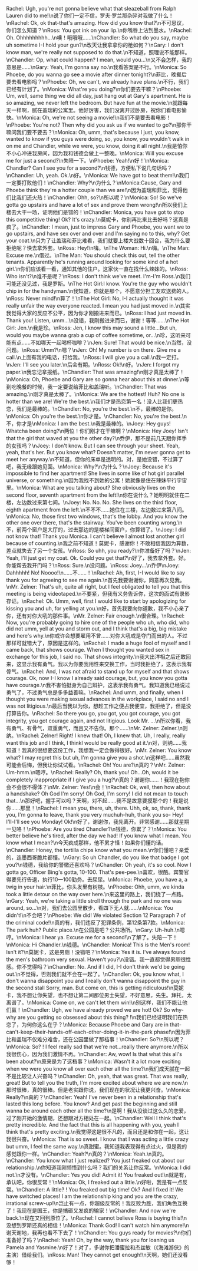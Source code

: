 Rachel: Ugh, you're not gonna believe what that sleazeball from Ralph Lauren did to me!\n说了你们一定不信，罗夫·罗兰那杂碎对我做了什么！\nRachel: Ok, ok that-that's amazing. How did you know that?\n不可思议，你们怎么知道？\nRoss: You got ink on your lip.\n你嘴唇上沾到墨水。\nRachel: Oh. Ohhhhhhhhh...\n噢！哦哦哦……\nChandler: So what do you say, maybe uh sometime I-I hold your gun?\n改天让我拿拿你的枪如何？\nGary: I don't know man, we're really not supposed to do that.\n不知道，照理说不能那样。\nChandler: Op, what could happen? I mean, would you...\n又不会怎样，我的意思是……\nGary: Yeah, I'm gonna say no.\n我看答案是不行。\nMonica: So Phoebe, do you wanna go see a movie after dinner tonight?\n菲比，晚餐后要去看电影吗？\nPhoebe: Oh, we can't, we already have plans.\n不行，我们已经有计划了。\nMonica: What're you doing?\n你们要去干嘛？\nPhoebe: Um, well, same thing we did all day, just hang out at Gary's apartment. He is so amazing, we never left the bedroom. But have fun at the movie.\n就跟每天一样啊，腻在盖瑞的公寓里。他好厉害，我们没离开过卧房，祝你们看电影愉快。\nMonica: Oh, we're not seeing a movie!\n我们不是要去看电影！\nPhoebe: You're not? Then why did you ask us if we wanted to go?\n那你干嘛问我们要不要去？\nMonica: Oh, umm, that's because I just, you know, wanted to know if you guys were doing, so, you know, you wouldn't walk in on me and Chandler, while we were, you know, doing it all night.\n我是怕你不小心冲进我房间，因为我和钱德会做上一整晚。\nMonica: Will you excuse me for just a second?\n失陪一下。\nPhoebe: Yeah!\n好！\nMonica: Chandler? Can I see you for a second?\n钱德，方便私下说几句话吗？\nChandler: Uh, yeah. Ok.\n好。\nMonica: We have got to beat them!\n我们一定要打败他们！\nChandler: Why?\n为什么？\nMonica:Cause, Gary and Phoebe think they're a hotter couple than we are!\n因为盖瑞和菲比，觉得他们比我们还火热！\nChandler: Ohh, so?\n所以呢？\nMonica: So! So we've gotta go upstairs and have a lot of sex and prove them wrong!\n所以我们上楼去大干一场，证明他们是错的！\nChandler: Monica, you have got to stop this competitive thing! Ok? It's crazy.\n莫妮卡，你别再比来比去好吗？这真是疯了。\nChandler: I mean, just to impress Gary and Phoebe, you want we to go upstairs, and have sex over and over and I'm saying no to this, why? Get your coat.\n只为了让盖瑞和菲比难看，我们就要上楼大战数十回合，我为什么要拒绝呢？快去拿外套。\nRoss: Hey!\n嗨。\nThe Woman: Hi.\n嗨。\nThe Man: Excuse me.\n借过。\nThe Man: You should check this out, tell the other tenants. Apparently he's running around looking for some kind of a hot girl.\n你们应该看一看，通知其他的住户。这家伙一直在找什么辣妹的。\nRoss: Who isn't?\n谁不是呢？\nRoss: I don't think we've meet. I'm-I'm Ross.\n我们可能还没见过，我是罗斯。\nThe Hot Girl:I know. You're the guy who wouldn't chip in for the handyman.\n我知道，你就是那个，不愿意分担工友欢送费的人。\nRoss: Never mind!\n算了！\nThe Hot Girl: No, I-I actually thought it was really unfair the way everyone reacted. I mean you had just moved in.\n其实我觉得大家的反应不公平，因为你才刚搬进来而已。\nRoss: I had just moved in. Thank you! Listen, umm...\n没错，我刚搬进来而已，谢谢！等等……\nThe Hot Girl: Jen.\n我是珍。\nRoss: Jen, I know this may sound a little...But uh, would you maybe wanna grab a cup of coffee sometime, or...\n珍，这听来可能有点……不如哪天一起喝杯咖啡？\nJen: Sure! That would be nice.\n当然，没问题。\nRoss: Umm?\n嗯？\nJen: Oh! My number is on there. Give me a call.\n上面有我的电话，打给我。\nRoss: I will give you a call.\n我一定打。\nJen: I'll see you later.\n后会有期。\nRoss: Ok!\n好。\nJen: I forgot my paper.\n我忘记拿报纸。\nChandler: That was amazing!\n刚才真是太棒了！\nMonica: Oh, Phoebe and Gary are so gonna hear about this at dinner.\n等到吃晚餐的时候，我一定要说给菲比和盖瑞听。\nChandler: That was amazing.\n刚才真是太棒了。\nMonica: We are the hottest! Huh? No one is hotter than we are! We're the best.\n我们才是热恋第一名！没人比我们更热恋，我们是最棒的。\nChandler: No, you're the best.\n不，最棒的是你。\nMonica: Oh you're the best.\n你才是。\nChandler: No, you're the best.\n不，你才是\nMonica: I am the best.\n我是最棒的。\nJoey: Hey guys! Whatcha been doing?\n两位！你们刚才在干嘛啊？\nMonica: Hey Joey! Isn't that the girl that waved at you the other day?\n乔伊，那不是前几天跟你挥手的女孩吗？\nJoey: I don't know. But I can see through your sheet. Yeah, yeah, that's her. But you know what? Doesn't matter, I'm never gonna get to meet her anyway.\n不知道，但你的床单是透明的。对，是她没错，不过算了吧，我无缘跟她见面。\nMonica: Why?\n为什么？\nJoey: Because it's impossible to find her apartment! She lives in some like of hot girl parallel universe, or something.\n因为我找不到她的公寓！她就像是住在辣妹平行宇宙里。\nMonica: What are you talking about? She obviously lives on the second floor, seventh apartment from the left!\n你在说什么？她明明就住在二楼，左边数过来第七间。\nJoey: No. No. No. She lives on the third floor, eighth apartment from the left.\n不不不……她住在三楼，左边数过来第八间。\nMonica: No, those first two windows, that's the lobby. And you know the other one over there, that's the stairway. You've been counting wrong.\n不，前两个窗户是大厅的，过去那边的是楼梯间窗户，你算错了。\nJoey: I did not know that! Thank you Monica. I can't believe I almost lost another girl because of counting.\n我之前不知道！莫妮卡，感谢你！不敢相信我因为算数，差点就失去了另一个女孩。\nRoss: So uhh, you ready?\n你准备好了吗？\nJen: Yeah, I'll just get my coat. Ok. Could you get that?\n好了，我去拿外套。好。你能帮去我开门吗？\nRoss: Sure.\n没问题。\nRoss: Joey...\n乔伊\nJoey: Dahhhhh! No! Noooo!\n……不……！\nRachel: Ah, first, I-I would like to say thank you for agreeing to see me again.\n首先我要谢谢你，同意再次见我。\nMr. Zelner: That's uh, quite all right, but I feel obligated to tell you that this meeting is being videotaped.\n不要紧，但我有义务告诉你，这次的面试有录影存证。\nRachel: Ok. Umm, well, first I would like to start by apologizing for kissing you and uh, for yelling at you.\n好，首先我要向你道歉，我不小心亲了你，还有对你大吼的那件事。\nMr. Zelner: Fair enough.\n很合理。\nRachel: Now, you're probably going to hire one of the people who uh, who did, who did not umm, yell at you and storm out, and I think that's a big, big mistake and here's why.\n你或许会想要雇用不曾……对你大吼或是夺门而出的人。不过那样可就错大了，原因是这样的。\nRachel: I made a huge fool of myself and I came back, that shows courage. When I thought you wanted sex in exchange for this job, I said no. That shows integrity.\n我大出洋相之后还敢回来，这显示我有勇气。我以为你要我用性来交换工作，当时我拒绝了，这表示我有骨气。\nRachel: And, I was not afraid to stand up for myself and that shows courage. Ok, now I-I know I already said courage, but, you know you gotta have courage.\n我不害怕挺身为自己辩护，这表示我有勇气。我知道我已经说过勇气了，不过勇气总是多多益善嘛。\nRachel: And umm, and finally, when I thought you were making sexual advances in the workplace, I said no and I was not litigious.\n最后当我以为你，想趁工作之便占我便宜，我拒绝了，但是没打算告你。\nRachel: So there you go, you got, you got courage, you got integrity, you got courage again, and not litigious. Look Mr. ...\n所以你看，我有勇气、有骨气，双重勇气，而且又不告你。那个……\nMr. Zelner: Zelner.\n则纳。\nRachel: Zelner! Right! I knew that! Oh, I knew that. Uh, I really, really want this job and I think, I thinkI would be really good at it.\n对，则纳……我知道！我真的很想要这份工作，我想我一定会做得很好。\nMr. Zelner: You know what? I may regret this but uh, I'm gonna give you a shot.\n这样吧……虽然我可能会后悔，但我让你试试看。\nRachel: Oh! You are?\n真的？\nMr. Zelner: Um-hmm.\n嗯哼。\nRachel: Really? Oh, thank you! Oh...Oh, would it be completely inappropriate if I give you a hug?\n真的？谢谢你……！我现在抱你会不会很不得体？\nMr. Zelner: Yes!\n会！\nRachel: Ok, well, then how about a handshake? Oh God I'm sorry! Oh God, I'm sorry! I did not mean to touch that...\n那好吧，握手可以吗？天啊，对不起……我不是故意要摸那个的！我是说你……那里！\nRachel: I mean you, there, uh, there. Uhh, ok, so, thank, thank you, I'm gonna to leave, thank you very muchuh-huh, thank you so- Hey! I'll-I'll see you Monday! Ok!\n好了，谢谢你，我先离开。非常感谢……那就星期一见咯！\nPhoebe: Are you tired Chandler?\n钱德，你累了？\nMonica: You better believe he's tired, after the day we had! If you know what I mean. You know what I mean?\n今天疯成那样，他不累才怪！如果你们懂的话。\nChandler: Honey, the tortilla chips know what you mean.\n你们懂吧？亲爱的，连墨西哥脆片都懂。\nGary: So uh Chandler, do you like that badge I got you?\n钱德，我给你的警徽还喜欢吗？\nChandler: Oh yeah, it's so cool. Now I gotta go, Officer Bing's gotta, 10-100. That's pee-pee.\n喜欢，很酷。宾警官得要先行告退，执行10一100勤务。去尿尿。\nMonica: Phoebe, you have a, a twig in your hair.\n菲比，你头发里有树枝。\nPhoebe: Ohh, umm, we kinda took a little detour on the way over here.\n来这里的路上，我们绕了一点路。\nGary: Yeah, we're taking a little stroll through the park and no one was around, so...\n对，我们去公园里散步，看四下无人就……\nMonica: You didn't!\n不会吧？\nPhoebe: We did! We violated Section 12 Paragraph 7 of the criminal code!\n真的有，我们违反了犯罪条例，第12条第7款。\nMonica: The park huh? Public place.\n在公园是吧？公共场所。\nGary: Uh-huh.\n嗯哼。\nMonica: I hear ya. Excuse me for a second!\n了解了。失陪一下！\nMonica: Hi Chandler.\n钱德。\nChandler: Monica! This is the Men's room! Isn't it?\n莫妮卡，这是男厕！没错吧？\nMonica: Yes it is. I've always found the men's bathroom very sexual. Haven't you?\n没错。我一直都觉得男厕很性感。你不觉得吗？\nChandler: No. And if I did, I-I don't think we'd be going out.\n不觉得，否则我们就不会在一起了。\nChandler: Ok, you know what, I don't wanna disappoint you and I really don't wanna disappoint the guy in the second stall Sorry, man. But come on, this is getting ridiculous!\n莫妮卡，我不想让你失望，也不想让第二间那位男士失望，不好意思，先生。拜托，太离谱了。\nMonica: Come on, we can't let them win!\n别这样，我们不能让他们赢！\nChandler: Ugh, we have already proved we are hot! Ok? So why-why are you getting so obsessed about this thing? !\n我们已经证明我们在热恋了，为何你这么在乎？\nMonica: Because Phoebe and Gary are in that-can't-keep-their-hands-off-each-other-doing-it-in-the-park phase!\n因为菲比和盖瑞不仅难分难舍，还在公园里做了那档事！\nChandler: So?\n所以呢？\nMonica: So? ! I feel really sad that we're not...really there anymore.\n所以我很伤心，因为我们激情不再。\nChandler: Aw, wow! Is that what this all's been about?\n原来是为了这档事？\nMonica: Wasn't it a lot more exciting when we were you know all over each other all the time?\n我们成天腻在一起不是比较让人兴奋吗？\nChandler: Oh, yeah, that was great. That was really, great! But to tell you the truth, I'm more excited about where we are now.\n那时很棒，真的很棒。但是老实跟你说，我们现在的状况让我更兴奋。\nMonica: Really?\n真的？\nChandler: Yeah! I've never been in a relationship that's lasted this long before. You know? And get past the beginning and still wanna be around each other all the time?\n是啊！我从没谈过这么久的恋爱，过了刚开始的激情期，还想跟对方相处在一起。\nChandler: Well I think that's pretty incredible. And the fact that this is all happening with you, yeah I think that's pretty exciting.\n我觉得这是很不凡的，而且还是和你在一起，这让我很兴奋。\nMonica: That is so sweet. I know that I was acting a little crazy but umm, I feel the same way.\n真甜蜜。我知道我表现得有点过火，但是我的感觉跟你一样。\nChandler: Yeah?\n真的？\nMonica: Yeah.\n真的。\nChandler: You know what I just realized? You just freaked out about our relationship.\n你知道我刚领悟到什么吗？我们的关系让你反常。\nMonica: I did not.\n才没有。\nChandler: Yes you did! Admit it! You freaked out!\n就是有，承认吧，你很反常！\nMonica: Ok, I freaked out a little.\n好啦，我是有一点反常。\nChandler: A little? ! You freaked out big time! Ok? And I fixed it! We have switched places! I am the relationship king and you are the crazy, irrational screw-up!\n岂止有一点，你超级反常的！我反败为胜，我们角色互换了！我现在是国王，你是搞砸又发疯的输家！\nChandler: And now we're back.\n现在又回到原位了。\nRachel: I cannot believe Ross is buying this!\n没想到罗斯还真的相信！\nMonica: Thank God! I can't watch him anymore!\n谢天谢地，我再也看不下去了！\nChandler: You guys ready for movies?\n你们准备好了吗？\nRachel: Yeah! Oh, by the way, thank you for loaning us Pamela and Yasmine.\n好了！对了，多谢你把潘蜜拉和杰丝敏（《海滩游侠》的主演）借给我们。\nRoss: Man! They cannot get enough!\n天啊，她们还没看够！
        